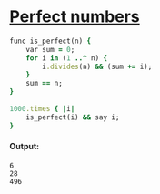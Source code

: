 [1]: http://rosettacode.org/wiki/Perfect_numbers

# [Perfect numbers][1]

```ruby
func is_perfect(n) {
    var sum = 0;
    for i in (1 ..^ n) {
        i.divides(n) && (sum += i);
    }
    sum == n;
}
 
1000.times { |i|
    is_perfect(i) && say i;
}
```

#### Output:
```
6
28
496
```
